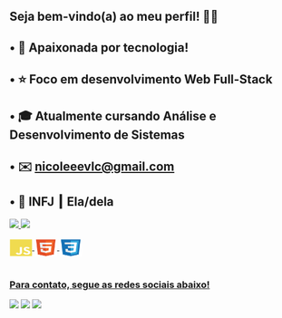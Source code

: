 ## Seja bem-vindo(a) ao meu perfil! 🥰💜

## • 💜 Apaixonada por tecnologia!
## • ⭐ Foco em desenvolvimento Web Full-Stack
## • 🎓 Atualmente cursando Análise e Desenvolvimento de Sistemas
## • ✉️ nicoleeevlc@gmail.com
## • 👤 INFJ ┃ Ela/dela

 <div>
   <a href="https://github.com/nicolevlc">
   <img height="180em" src="https://github-readme-stats.vercel.app/api?username=nicolevlc&show_icons=true&theme=tokyonight&include_all_commits=true&count_private=true"/>
   <img height="180em" src="https://github-readme-stats.vercel.app/api/top-langs/?username=nicolevlc&layout=compact&langs_count=6&theme=tokyonight"/>
</div>
    
<div style="display: inline_block"><br>
  <img align="center" alt="Js" height="30" width="40" src="https://raw.githubusercontent.com/devicons/devicon/master/icons/javascript/javascript-plain.svg">
  <img align="center" alt="HTML" height="30" width="40" src="https://raw.githubusercontent.com/devicons/devicon/master/icons/html5/html5-original.svg">
  <img align="center" alt="CSS" height="30" width="40" src="https://raw.githubusercontent.com/devicons/devicon/master/icons/css3/css3-original.svg">
</div>
 
<br>
 
### Para contato, segue as redes sociais abaixo!
 
<div> 
  <a href="https://instagram.com/onlyshiiny" target="_blank"><img src="https://img.shields.io/badge/-Instagram-%23E4405F?style=for-the-badge&logo=instagram&logoColor=white" target="_blank"></a>
  <a href = "mailto:nicoleeevlc@gmail.com"><img src="https://img.shields.io/badge/-Gmail-%23333?style=for-the-badge&logo=gmail&logoColor=white" target="_blank"></a>
  <a href="https://www.linkedin.com/in/nicole-volcian-ascen%C3%A7%C3%A3o-335363270/" target="_blank"><img src="https://img.shields.io/badge/-LinkedIn-%230077B5?style=for-the-badge&logo=linkedin&logoColor=white" target="_blank"></a>
</div>
